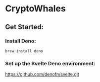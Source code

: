 # CryptoWhales

## Get Started:

### Install Deno:
```
brew install deno
```

### Set up the Svelte Deno environment:
https://github.com/denofn/svelte.git
